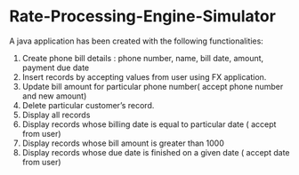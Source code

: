 # Rate-Processing-Engine-Simulator


A java application has been created with the following functionalities:
<br>
1)	Create phone  bill details : phone number, name, bill date, amount, payment due date
2)	Insert records by accepting values from user using FX application.
3)	Update bill  amount for particular phone number( accept phone number and new amount)
4)	Delete particular  customer’s record.
5)	Display all records
6)	Display records  whose billing date is equal to particular date ( accept from user)
7)	Display records whose bill amount is greater than 1000
8)	Display records  whose due date is finished on a given date ( accept date from user)
